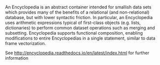 An Encyclopedia is an abstract container intended for smallish data sets which provides many of the benefits of a relational (and non-relational) database, but with lower syntactic friction. In particular, an Encyclopedia uses arithmetic expressions typical of first-class objects (e.g. lists, dictionaries) to perform common dataset operations such as merging and subsetting. Encyclopedia supports functional composition, enabling modifications to entire Encyclopedias in a single statement, similar to data frame vectorization.

See http://encyclopedia.readthedocs.io/en/latest/index.html for further information